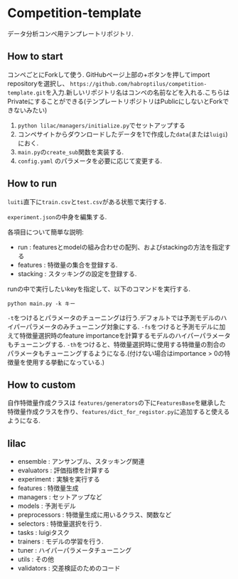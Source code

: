 
# Competition-template

データ分析コンペ用テンプレートリポジトリ.

## How to start

コンペごとにForkして使う.
GitHubページ上部の+ボタンを押してimport repositoryを選択し、
`https://github.com/habroptilus/competition-template.git`を入力.新しいリポジトリ名はコンペの名前などを入れる.こちらはPrivateにすることができる(テンプレートリポジトリはPublicにしないとForkできないみたい)

1. `python lilac/managers/initialize.py`でセットアップする
2. コンペサイトからダウンロードしたデータを1で作成した`data`(または`luigi`)におく.
3. `main.py`の`create_sub`関数を実装する.
4. `config.yaml` のパラメータを必要に応じて変更する. 



## How to run

`luiti`直下に`train.csv`と`test.csv`がある状態で実行する.

`experiment.json`の中身を編集する.

各項目について簡単な説明:

* run : featuresとmodelの組み合わせの配列、およびstackingの方法を指定する
* features : 特徴量の集合を登録する.
* stacking : スタッキングの設定を登録する.

runの中で実行したいkeyを指定して、以下のコマンドを実行する.



`python main.py -k キー`


`-t`をつけるとパラメータのチューニングは行う.デフォルトでは予測モデルのハイパーパラメータのみチューニング対象にする.
`-fs`をつけると予測モデルに加えて特徴量選択時のfeature importanceを計算するモデルのハイパーパラメータもチューニングする.
`-th`をつけると、特徴量選択時に使用する特徴量の割合のパラメータもチューニングするようになる.(付けない場合はimportance > 0の特徴量を使用する挙動になっている.)


## How to custom

自作特徴量作成クラスは
`features/generators`の下に`FeaturesBase`を継承した特徴量作成クラスを作り、`features/dict_for_registor.py`に追加すると使えるようになる.

## lilac

* ensemble : アンサンブル、スタッキング関連
* evaluators : 評価指標を計算する
* experiment : 実験を実行する
* features : 特徴量生成
* managers : セットアップなど
* models : 予測モデル
* preprocessors : 特徴量生成に用いるクラス、関数など
* selectors : 特徴量選択を行う.
* tasks : luigiタスク
* trainers : モデルの学習を行う.
* tuner : ハイパーパラメータチューニング
* utils : その他
* validators : 交差検証のためのコード




